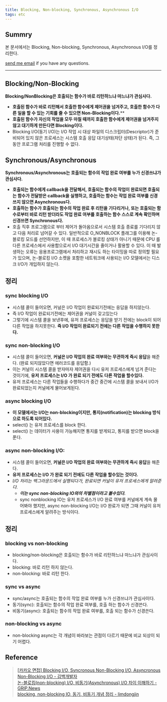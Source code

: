```yaml
---
title: Blocking, Non-blocking, Synchronous, Asynchronous I/O
tags: etc
---
```


## Summry  

본 문서에서는 Blocking, Non-blocking, Synchronous, Asynchronous I/O를 정리한다.

[send me email](mailto:jewel7492@gmail.com) if you have any questions.

<!--more-->

---

## Blocking/Non-Blocking

**Blocking/NonBlocking은 호출되는 함수가 바로 리턴하느냐 마느냐가 관심사다.**  
* **호출된 함수가 바로 리턴해서 호출한 함수에게 제어권을 넘겨주고, 호출한 함수가 다른 일을 할 수 있는 기회를 줄 수 있으면 Non-Blocking이다.****
* **호출된 함수가 자신의 작업을 모두 마칠 때까지 호출한 함수에게 제어권을 넘겨주지 않고 대기하게 만든다면 Blocking이다.**
* Blocking I/O(동기 I/O)는 I/O 작업 시 대상 파일의 디스크립터(Descriptor)가 준비되어 있지 않은 프로세스는 시스템 호출 응답 대기상태(차단 상태)가 된다. 즉, 그 동안 프로그램 처리를 진행할 수 없다.  

## Synchronous/Asynchronous

**Synchronous/Asynchronous는 호출되는 함수의 작업 완료 여부를 누가 신경쓰냐가 관심사다.**  
* **호출되는 함수에게 callback을 전달해서, 호출되는 함수의 작업이 완료되면 호출되는 함수가 전달받은 callback을 실행하고, 호출하는 함수는 작업 완료 여부를 신경쓰지 않으면 Asynchronous다.**
* **호출하는 함수가 호출되는 함수의 작업 완료 후 리턴을 기다리거나, 또는 호출되는 함수로부터 바로 리턴 받더라도 작업 완료 여부를 호출하는 함수 스스로 계속 확인하며 신경쓰면 Synchronous다.**
* 호출 직후 프로그램으로 부터 제어가 돌아옴으로서 시스템 호출 종료를 기다리지 않고 다음 처리로 넘어갈 수 있다. 일반적으로 O_NONBLOCK  플래그를 이용해 논-블로킹 모드를 선언하지만, 이 때 프로세스가 블로킹 상태가 아니기 때문에 CPU 를 다른 프로세스에서 사용함으로서 I/O 대기시간을 줄이거나 활용할 수 있다. 이 때 발생하는 오류는 응용프로그램에서 처리하고 재시도 하는 타이밍을 따로 정의할 필요가 있으며, 논-블로킹 I/O 소켓을 포함한 네트워크에 사용되는 I/O 모델에서는 디스크 I/O가 개입하지 않는다.

## 정리

### sync blocking I/O

* 시스템 콜이 들어오면, 커널은 I/O 작업이 완료되기전에는 응답을 하지않는다.
* 즉 I/O 작업이 완료되기전에는 제어권을 커널이 갖고있는다
* 그렇기에 시스템 콜을 보낸후에, 유저 프로세스는 응답을 받기 전에는 block이 되어 다른 작업을 하지못한다. **즉 I/O 작업이 완료되기 전에는 다른 작업을 수행하지 못한다.**

### sync non-blocking I/O

* 시스템 콜이 들어오면, **커널은 I/O 작업의 완료 여부와는 무관하게 즉시 응답**을 해준다. (완료 되지않았다면 에러코드를 응답함.)
* 이는 커널이 시스템 콜을 받자마자 제어권을 다시 유저 프로세스에게 넘겨 준다는 것이기에, **유저 프로세스는 I/O 가 완료 되기 전에도 다른 작업을 할수있다.**
* 유저 프로세스는 다른 작업들을 수행하다가 중간 중간에 시스템 콜을 보내서 I/O가 완료되었는지 커널에게 물어보게된다.

### async blocking I/O

* **이 모델에서는 I/O는 non-blocking이지만, 통지(notification)는 blocking 방식으로 하도록 되어있다.**
* select() 는 유저 프로세스를 block 한다.
* select() 는 데이터가 사용이 가능해지면 통지를 받게되고, 통지를 받으면 block을 푼다.

### async non-blocking I/O:

* 시스템 콜이 들어오면, **커널은 I/O 작업의 완료 여부와는 무관하게 즉시 응답**을 해준다.
* **유저 프로세스는 I/O 가 완료 되기 전에도 다른 작업을 할수있는 것이다.**
* *I/O 처리는 백그라운드에서 실행되다가, 완료되면 커널이 유저 프로세스에게 알려준다.*
    * ***이는 sync non-blocking IO와의 차별점이라고 볼수있다.***
    * sync nonblocking IO는 유저 프로세스가 I/O 완료 여부를 커널에게 계속 물어봐야 했지만, async non-blocking I/O는 I/O 완료가 되면 그때 커널이 유저프로세스에게 알려주는 방식이다.

## 정리

### blocking vs non-blocking

* blocking/non-blocking은 호출되는 함수가 바로 리턴하느냐 마느냐가 관심사이다.
* blocking: 바로 리턴 하지 않는다.
* non-blocking: 바로 리턴 한다.

### sync vs async

* sync/async는 호출되는 함수의 작업 완료 여부를 누가 신경쓰냐가 관심사이다.
* 동기(sync): 호출되는 함수의 작업 완료 여부를, 호출 하는 함수가 신경쓴다.
* 비동기(async): 호출되는 함수의 작업 완료 여부를, 호출 되는 함수가 신경쓴다.

### non-blocking vs async

* non-blocking async는 각 개념이 바라보는 관점이 다르기 때문에 비교 되상이 되기 어렵다.

## Reference

> [[카카오 면접] Blocking I/O, Syncronous Non-Blocking I/O, Asyncronous Non-Blocking I/O - 김백개발자](https://baek-kim-dev.site/38)  
> [논-블로킹(non-blocking) I/O, 비동기(Asynchronous) I/O 차이 이해하기 - GRIP.News](https://grip.news/archives/1304)  
> [blocking, non-blocking IO, 동기, 비동기 개념 정리 - limdongjin](https://limdongjin.github.io/concepts/blocking-non-blocking-io.html#ibm-%E1%84%8B%E1%85%A1%E1%84%90%E1%85%B5%E1%84%8F%E1%85%B3%E1%86%AF)  
